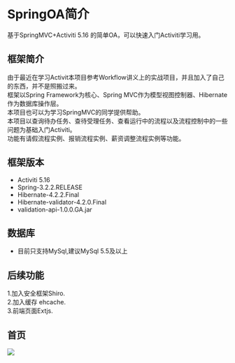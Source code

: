SpringOA简介
========

基于SpringMVC+Activiti 5.16 的简单OA，可以快速入门Activiti学习用。

框架简介
--------
由于最近在学习Activit本项目参考Workflow讲义上的实战项目，并且加入了自己的东西，并不是照搬过来。<br>
框架以Spring Framework为核心、Spring MVC作为模型视图控制器、Hibernate作为数据库操作层。<br>
本项目也可以为学习SpringMVC的同学提供帮助。<br>
本项目以查询待办任务、查待受理任务、查看运行中的流程以及流程控制中的一些问题为基础入门Activiti。<br>
功能有请假流程实例、报销流程实例、薪资调整流程实例等功能。<br>

框架版本
--------
<ul>
<li>Activiti 5.16</li>
<li>Spring-3.2.2.RELEASE</li>
<li>Hibernate-4.2.2.Final</li>
<li>Hibernate-validator-4.2.0.Final</li>
<li>validation-api-1.0.0.GA.jar</li>
</ul>

数据库
-------
<ul>
<li>目前只支持MySql,建议MySql 5.5及以上</li>
</ul>


后续功能
--------
1.加入安全框架Shiro.<br>
2.加入缓存 ehcache.<br>
3.前端页面Extjs.<br>

首页
--------
![](https://github.com/zhaoml529/SpringOA/raw/master/WebContent/WEB-INF/images/main.jpg)  

